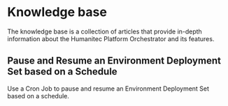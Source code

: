 # Knowledge base

The knowledge base is a collection of articles that provide in-depth information about the Humanitec Platform Orchestrator and its features.

## Pause and Resume an Environment Deployment Set based on a Schedule

Use a Cron Job to pause and resume an Environment Deployment Set based on a schedule.